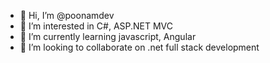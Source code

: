 - 👋 Hi, I’m @poonamdev
- 👀 I’m interested in C#, ASP.NET MVC
- 🌱 I’m currently learning javascript, Angular
- 💞️ I’m looking to collaborate on .net full stack development

<!---
poonamdev/poonamdev is a ✨ special ✨ repository because its `README.md` (this file) appears on your GitHub profile.
You can click the Preview link to take a look at your changes.
--->
